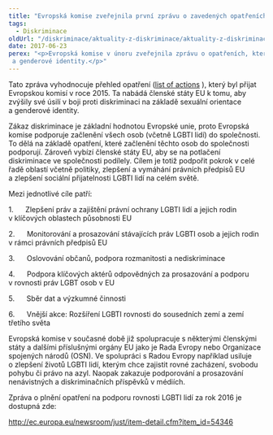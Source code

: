 ```yaml
---
title: "Evropská komise zveřejnila první zprávu o zavedených opatřeních na podporu LGBTI rovnosti"
tags:
  - Diskriminace
oldUrl: "/diskriminace/aktuality-z-diskriminace/aktuality-z-diskriminace-2017/evropska-komise-zverejnila-prvni-zpravu-o-zavedenych-opatrenich-na-podporu-lgbti-rovnosti/"
date: 2017-06-23
perex: "<p>Evropská komise v únoru zveřejnila zprávu o opatřeních, která byla přijata v loňském roce na podporu homosexuálů, bisexuálů a transsexuálů (lesbian, gay, bisexual, transgender, and intersex = LGBTI) v Evropské unii.  Komise vybízí k užší spolupráci členské země EU, občany či podniky, aby se připojily k boji proti diskriminaci na základě sexuální orientace  a genderové identity.</p>"
---
```


<!-- imported from the old website -->

<p>Tato zpráva vyhodnocuje přehled opatření (<a title="Otevření do nového okna" href="http://ec.europa.eu/justice/discrimination/files/lgbti_actionlist_en.pdf" target="_blank">list of actions</a> <img alt="" src="https://www.ochrance.cz/typo3/ext/od_linkdesc/icons/external.gif" class="od_linkdesc_icon_external" />), který byl přijat Evropskou komisí v roce 2015. Ta nabádá členské státy EU k tomu, aby zvýšily své úsilí v boji proti diskriminaci na základě sexuální orientace a genderové identity. </p> <p>Zákaz diskriminace je základní hodnotou Evropské unie, proto Evropská komise podporuje začlenění všech osob (včetně LGBTI lidí) do společnosti.  To dělá na základě opatření, které začlenění těchto osob do společnosti podporují. Zároveň vybízí členské státy EU, aby se na potlačení diskriminace ve společnosti podílely. Cílem je totiž podpořit pokrok v celé řadě oblastí včetně politiky, zlepšení a vymáhání právních předpisů EU a zlepšení sociální přijatelnosti LGBTI lidí na celém světě. </p> <p>Mezi jednotlivé cíle patří: </p> <p>1.      Zlepšení práv a zajištění právní ochrany LGBTI lidí a jejich rodin v klíčových oblastech působnosti EU</p> <p>2.      Monitorování a prosazování stávajících práv LGBTI osob a jejich rodin v rámci právních předpisů EU</p> <p>3.      Oslovování občanů, podpora rozmanitosti a nediskriminace</p> <p>4.      Podpora klíčových aktérů odpovědných za prosazování a podporu v rovnosti práv LGBT osob v EU </p> <p>5.      Sběr dat a výzkumné činnosti </p> <p>6.      Vnější akce: Rozšíření LGBTI rovnosti do sousedních zemí a zemí třetího světa </p> <p>Evropská komise v současné době již spolupracuje s některými členskými státy a dalšími příslušnými orgány EU jako je Rada Evropy nebo Organizace spojených národů (OSN). Ve spolupráci s Radou Evropy například usiluje o zlepšení životů LGBTI lidí, kterým chce zajistit rovné zacházení, svobodu pohybu či právo na azyl. Naopak zakazuje podporování a prosazování nenávistných a diskriminačních příspěvků v médiích.</p> <p>Zpráva o plnění opatření na podporu rovnosti LGBTI lidí za rok 2016 je dostupná zde:</p> <p><a title="Otevření do nového okna" href="http://ec.europa.eu/newsroom/just/item-detail.cfm?item_id=54346" target="_blank">http://ec.europa.eu/newsroom/just/item-detail.cfm?item_id=54346</a> <img alt="" src="https://www.ochrance.cz/typo3/ext/od_linkdesc/icons/external.gif" class="od_linkdesc_icon_external" /></p>
